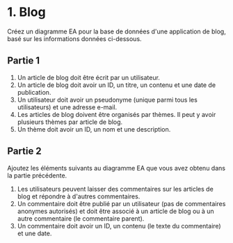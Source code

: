 # 1. Blog

Créez un diagramme EA pour la base de données d'une application de blog, basé sur les informations données ci-dessous.

## Partie 1

1. Un article de blog doit être écrit par un utilisateur.
2. Un article de blog doit avoir un ID, un titre, un contenu et une date de publication.
3. Un utilisateur doit avoir un pseudonyme (unique parmi tous les utilisateurs) et une adresse e-mail.
4. Les articles de blog doivent être organisés par thèmes. Il peut y avoir plusieurs thèmes par article de blog.
5. Un thème doit avoir un ID, un nom et une description.

## Partie 2

Ajoutez les éléments suivants au diagramme EA que vous avez obtenu dans la partie précédente.

1. Les utilisateurs peuvent laisser des commentaires sur les articles de blog et répondre à d'autres commentaires.
2. Un commentaire doit être publié par un utilisateur (pas de commentaires anonymes autorisés) et doit être associé à un
   article de blog ou à un autre commentaire (le commentaire parent).
3. Un commentaire doit avoir un ID, un contenu (le texte du commentaire) et une date.
